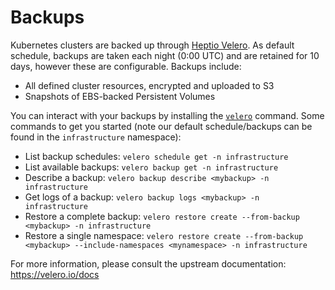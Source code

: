 # Backups

Kubernetes clusters are backed up through [Heptio Velero](https://velero.io/). As default schedule, backups are taken each night (0:00 UTC) and are retained for 10 days, however these are configurable. Backups include:

- All defined cluster resources, encrypted and uploaded to S3
- Snapshots of EBS-backed Persistent Volumes

You can interact with your backups by installing the [`velero`](https://github.com/heptio/velero/releases) command. Some commands to get you started (note our default schedule/backups can be found in the `infrastructure` namespace):

- List backup schedules: `velero schedule get -n infrastructure`
- List available backups: `velero backup get -n infrastructure`
- Describe a backup: `velero backup describe <mybackup> -n infrastructure`
- Get logs of a backup: `velero backup logs <mybackup> -n infrastructure`
- Restore a complete backup: `velero restore create --from-backup <mybackup> -n infrastructure`
- Restore a single namespace: `velero restore create --from-backup <mybackup> --include-namespaces <mynamespace> -n infrastructure`

For more information, please consult the upstream documentation: <https://velero.io/docs>
